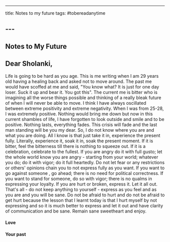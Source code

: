 ---
title: Notes to my future
tags: #tobereadanytime
## ---
## Notes to My Future
## Dear Sholanki,
Life is going to be hard as you age. This is me writing when I am 29 years old having a healing back and asked not to move around. The past me would have scoffed at me and said, "You know what? It is just for one day loser. Suck it up and bear it. You got this". The current me is bitter who is imagining all the worse things possible and thinking of a really bleak future of when I will never be able to move. I think I have always oscillated between extreme positivity and extreme negativity. When I was from 25-28, I was extremely positive. Nothing would bring me down but now in this current shambles of life, I have forgotten to look outside and smile and to be positive. Nothing lasts, everything fades. This crisis will fade and the last man standing will be you my dear. So, I do not know where you are and what you are doing. All I know is that just take it in, experience the present fully. Literally, experience it, soak it in, soak the present moment. If it is bitter, feel the bitterness till there is nothing to squeeze out. If it is a celebration, celebrate to the fullest. If you are angry do it with full gusto; let the whole world know you are angry - starting from your world; whatever you do; do it with vigor; do it full heartedly. Do not let fear or any restrictions or others' opinions chain you to not express fully as you want. If you want to go against someone , go ahead; there is no need for political correctness. If you want to stand for someone, do so with vigor; there is no qualms in expressing your loyalty. If you are hurt or broken, express it. Let it all out. That's all - do not keep anything to yourself - express as you feel and as you are and you will be sane. Do not be afraid to hurt and do not be afraid to get hurt because the lesson that I learnt today is that I hurt myself by not expressing and so it is much better to express and let it out and have clarity of communication and be sane. Remain sane sweetheart and enjoy.
#### Love
#### Your past
